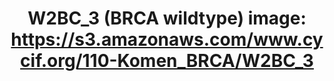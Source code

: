 ---
title: "W2BC_3 (BRCA wildtype)
image: https://s3.amazonaws.com/www.cycif.org/110-Komen_BRCA/W2BC_3"
layout: minerva-1-5 
exhibit: config-110-Komen_BRCA/W2BC_3
---